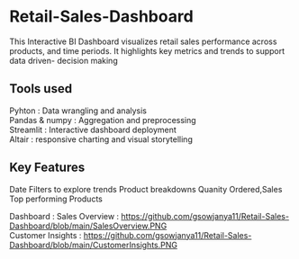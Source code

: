 # Retail-Sales-Dashboard
This Interactive BI Dashboard visualizes retail sales performance across products, and time periods. It highlights key metrics and trends to support data driven- decision making

## Tools used
Pyhton : Data wrangling and analysis     
Pandas & numpy : Aggregation and preprocessing     
Streamlit : Interactive dashboard deployment     
Altair : responsive charting and visual storytelling      

## Key Features
Date Filters to explore trends
Product breakdowns
Quanity Ordered,Sales
Top performing Products

Dashboard :
Sales Overview : https://github.com/gsowjanya11/Retail-Sales-Dashboard/blob/main/SalesOverview.PNG    
Customer Insights : https://github.com/gsowjanya11/Retail-Sales-Dashboard/blob/main/CustomerInsights.PNG 

